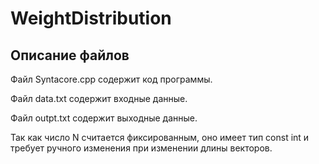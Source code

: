 # WeightDistribution
## Описание файлов
Файл Syntacore.cpp содержит код программы.

Файл data.txt содержит входные данные.

Файл outpt.txt содержит выходные данные.

Так как число N считается фиксированным, оно имеет тип const int и требует ручного изменения при изменении длины векторов.
